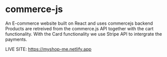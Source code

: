 # commerce-js
An E-commerce website built on React and uses commercejs backend
Products are retreived from the commerce.js API together with the cart functionality.
With the Card functionality we use Stripe API to intergrate the payments.

LIVE SITE: https://myshop-me.netlify.app
